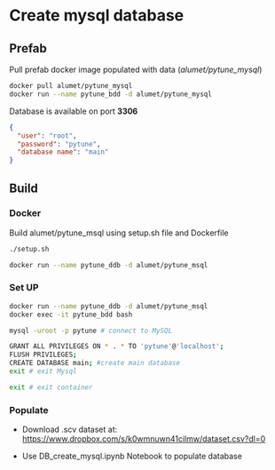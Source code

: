 # Create mysql database

## Prefab

Pull prefab docker image populated with data (*alumet/pytune_mysql*)
```bash
docker pull alumet/pytune_mysql
docker run --name pytune_bdd -d alumet/pytune_mysql
```
Database is available on port **3306**

```json
{
  "user": "root",
  "password": "pytune",
  "database name": "main"
}
```

## Build

### Docker

Build alumet/pytune_msql using setup.sh file and Dockerfile
```bash
./setup.sh

docker run --name pytune_ddb -d alumet/pytune_msql
```

### Set UP

```bash
docker run --name pytune_ddb -d alumet/pytune_msql
docker exec -it pytune_bdd bash

mysql -uroot -p pytune # connect to MySQL

GRANT ALL PRIVILEGES ON * . * TO 'pytune'@'localhost';
FLUSH PRIVILEGES;
CREATE DATABASE main; #create main database
exit # exit Mysql

exit # exit container
```

### Populate

- Download .scv dataset at: https://www.dropbox.com/s/k0wmnuwn41cilmw/dataset.csv?dl=0

- Use DB_create_mysql.ipynb Notebook to populate database

